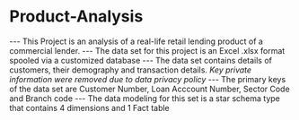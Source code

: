 # Product-Analysis
--- This Project is an analysis of a real-life retail lending product of a commercial lender.
--- The data set for this project is an Excel .xlsx format spooled via a customized database
--- The data set contains details of customers, their demography and transaction details. *Key private information were removed due to data privacy policy*
--- The primary keys of the data set are Customer Number, Loan Acccount Number, Sector Code and Branch code
--- The data modeling for this set is a star schema type that contains 4 dimensions and 1 Fact table
